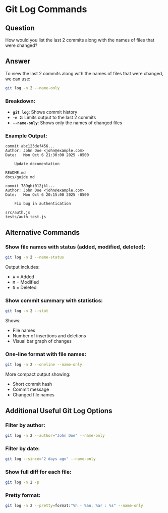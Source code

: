 # Git Log Commands

## Question
How would you list the last 2 commits along with the names of files that were changed?

## Answer

To view the last 2 commits along with the names of files that were changed, we can use:

```bash
git log -n 2 --name-only
```

### Breakdown:

- **`git log`**: Shows commit history
- **`-n 2`**: Limits output to the last 2 commits
- **`--name-only`**: Shows only the names of changed files

### Example Output:

```
commit abc123def456...
Author: John Doe <john@example.com>
Date:   Mon Oct 6 21:30:00 2025 -0500

    Update documentation

README.md
docs/guide.md

commit 789ghi012jkl...
Author: John Doe <john@example.com>
Date:   Mon Oct 6 20:15:00 2025 -0500

    Fix bug in authentication

src/auth.js
tests/auth.test.js
```

## Alternative Commands

### Show file names with status (added, modified, deleted):
```bash
git log -n 2 --name-status
```

Output includes:
- `A` = Added
- `M` = Modified
- `D` = Deleted

### Show commit summary with statistics:
```bash
git log -n 2 --stat
```

Shows:
- File names
- Number of insertions and deletions
- Visual bar graph of changes

### One-line format with file names:
```bash
git log -n 2 --oneline --name-only
```

More compact output showing:
- Short commit hash
- Commit message
- Changed file names

## Additional Useful Git Log Options

### Filter by author:
```bash
git log -n 2 --author="John Doe" --name-only
```

### Filter by date:
```bash
git log --since="2 days ago" --name-only
```

### Show full diff for each file:
```bash
git log -n 2 -p
```

### Pretty format:
```bash
git log -n 2 --pretty=format:"%h - %an, %ar : %s" --name-only
```
